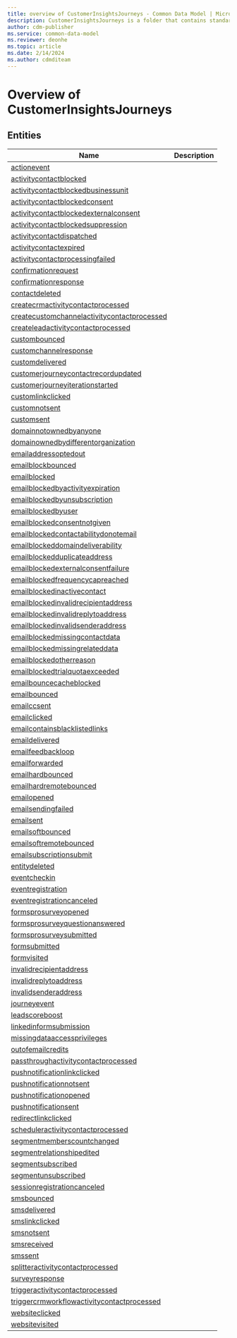 ```yaml
---
title: overview of CustomerInsightsJourneys - Common Data Model | Microsoft Docs
description: CustomerInsightsJourneys is a folder that contains standard entities related to the Common Data Model.
author: cdm-publisher
ms.service: common-data-model
ms.reviewer: deonhe
ms.topic: article
ms.date: 2/14/2024
ms.author: cdmditeam
---
```


# Overview of CustomerInsightsJourneys


## Entities

|Name|Description|
|---|---|
|[actionevent](actionevent.md)||
|[activitycontactblocked](activitycontactblocked.md)||
|[activitycontactblockedbusinessunit](activitycontactblockedbusinessunit.md)||
|[activitycontactblockedconsent](activitycontactblockedconsent.md)||
|[activitycontactblockedexternalconsent](activitycontactblockedexternalconsent.md)||
|[activitycontactblockedsuppression](activitycontactblockedsuppression.md)||
|[activitycontactdispatched](activitycontactdispatched.md)||
|[activitycontactexpired](activitycontactexpired.md)||
|[activitycontactprocessingfailed](activitycontactprocessingfailed.md)||
|[confirmationrequest](confirmationrequest.md)||
|[confirmationresponse](confirmationresponse.md)||
|[contactdeleted](contactdeleted.md)||
|[createcrmactivitycontactprocessed](createcrmactivitycontactprocessed.md)||
|[createcustomchannelactivitycontactprocessed](createcustomchannelactivitycontactprocessed.md)||
|[createleadactivitycontactprocessed](createleadactivitycontactprocessed.md)||
|[custombounced](custombounced.md)||
|[customchannelresponse](customchannelresponse.md)||
|[customdelivered](customdelivered.md)||
|[customerjourneycontactrecordupdated](customerjourneycontactrecordupdated.md)||
|[customerjourneyiterationstarted](customerjourneyiterationstarted.md)||
|[customlinkclicked](customlinkclicked.md)||
|[customnotsent](customnotsent.md)||
|[customsent](customsent.md)||
|[domainnotownedbyanyone](domainnotownedbyanyone.md)||
|[domainownedbydifferentorganization](domainownedbydifferentorganization.md)||
|[emailaddressoptedout](emailaddressoptedout.md)||
|[emailblockbounced](emailblockbounced.md)||
|[emailblocked](emailblocked.md)||
|[emailblockedbyactivityexpiration](emailblockedbyactivityexpiration.md)||
|[emailblockedbyunsubscription](emailblockedbyunsubscription.md)||
|[emailblockedbyuser](emailblockedbyuser.md)||
|[emailblockedconsentnotgiven](emailblockedconsentnotgiven.md)||
|[emailblockedcontactabilitydonotemail](emailblockedcontactabilitydonotemail.md)||
|[emailblockeddomaindeliverability](emailblockeddomaindeliverability.md)||
|[emailblockedduplicateaddress](emailblockedduplicateaddress.md)||
|[emailblockedexternalconsentfailure](emailblockedexternalconsentfailure.md)||
|[emailblockedfrequencycapreached](emailblockedfrequencycapreached.md)||
|[emailblockedinactivecontact](emailblockedinactivecontact.md)||
|[emailblockedinvalidrecipientaddress](emailblockedinvalidrecipientaddress.md)||
|[emailblockedinvalidreplytoaddress](emailblockedinvalidreplytoaddress.md)||
|[emailblockedinvalidsenderaddress](emailblockedinvalidsenderaddress.md)||
|[emailblockedmissingcontactdata](emailblockedmissingcontactdata.md)||
|[emailblockedmissingrelateddata](emailblockedmissingrelateddata.md)||
|[emailblockedotherreason](emailblockedotherreason.md)||
|[emailblockedtrialquotaexceeded](emailblockedtrialquotaexceeded.md)||
|[emailbouncecacheblocked](emailbouncecacheblocked.md)||
|[emailbounced](emailbounced.md)||
|[emailccsent](emailccsent.md)||
|[emailclicked](emailclicked.md)||
|[emailcontainsblacklistedlinks](emailcontainsblacklistedlinks.md)||
|[emaildelivered](emaildelivered.md)||
|[emailfeedbackloop](emailfeedbackloop.md)||
|[emailforwarded](emailforwarded.md)||
|[emailhardbounced](emailhardbounced.md)||
|[emailhardremotebounced](emailhardremotebounced.md)||
|[emailopened](emailopened.md)||
|[emailsendingfailed](emailsendingfailed.md)||
|[emailsent](emailsent.md)||
|[emailsoftbounced](emailsoftbounced.md)||
|[emailsoftremotebounced](emailsoftremotebounced.md)||
|[emailsubscriptionsubmit](emailsubscriptionsubmit.md)||
|[entitydeleted](entitydeleted.md)||
|[eventcheckin](eventcheckin.md)||
|[eventregistration](eventregistration.md)||
|[eventregistrationcanceled](eventregistrationcanceled.md)||
|[formsprosurveyopened](formsprosurveyopened.md)||
|[formsprosurveyquestionanswered](formsprosurveyquestionanswered.md)||
|[formsprosurveysubmitted](formsprosurveysubmitted.md)||
|[formsubmitted](formsubmitted.md)||
|[formvisited](formvisited.md)||
|[invalidrecipientaddress](invalidrecipientaddress.md)||
|[invalidreplytoaddress](invalidreplytoaddress.md)||
|[invalidsenderaddress](invalidsenderaddress.md)||
|[journeyevent](journeyevent.md)||
|[leadscoreboost](leadscoreboost.md)||
|[linkedinformsubmission](linkedinformsubmission.md)||
|[missingdataaccessprivileges](missingdataaccessprivileges.md)||
|[outofemailcredits](outofemailcredits.md)||
|[passthroughactivitycontactprocessed](passthroughactivitycontactprocessed.md)||
|[pushnotificationlinkclicked](pushnotificationlinkclicked.md)||
|[pushnotificationnotsent](pushnotificationnotsent.md)||
|[pushnotificationopened](pushnotificationopened.md)||
|[pushnotificationsent](pushnotificationsent.md)||
|[redirectlinkclicked](redirectlinkclicked.md)||
|[scheduleractivitycontactprocessed](scheduleractivitycontactprocessed.md)||
|[segmentmemberscountchanged](segmentmemberscountchanged.md)||
|[segmentrelationshipedited](segmentrelationshipedited.md)||
|[segmentsubscribed](segmentsubscribed.md)||
|[segmentunsubscribed](segmentunsubscribed.md)||
|[sessionregistrationcanceled](sessionregistrationcanceled.md)||
|[smsbounced](smsbounced.md)||
|[smsdelivered](smsdelivered.md)||
|[smslinkclicked](smslinkclicked.md)||
|[smsnotsent](smsnotsent.md)||
|[smsreceived](smsreceived.md)||
|[smssent](smssent.md)||
|[splitteractivitycontactprocessed](splitteractivitycontactprocessed.md)||
|[surveyresponse](surveyresponse.md)||
|[triggeractivitycontactprocessed](triggeractivitycontactprocessed.md)||
|[triggercrmworkflowactivitycontactprocessed](triggercrmworkflowactivitycontactprocessed.md)||
|[websiteclicked](websiteclicked.md)||
|[websitevisited](websitevisited.md)||
